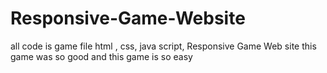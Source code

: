 # Responsive-Game-Website
all code is game file 
html , css, java script,
Responsive Game Web site this game was so good and this game is so easy

